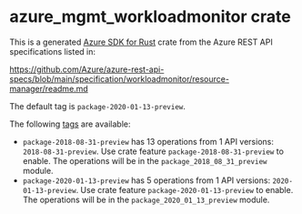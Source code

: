 # azure_mgmt_workloadmonitor crate

This is a generated [Azure SDK for Rust](https://github.com/Azure/azure-sdk-for-rust) crate from the Azure REST API specifications listed in:

https://github.com/Azure/azure-rest-api-specs/blob/main/specification/workloadmonitor/resource-manager/readme.md

The default tag is `package-2020-01-13-preview`.

The following [tags](https://github.com/Azure/azure-sdk-for-rust/blob/main/services/tags.md) are available:

- `package-2018-08-31-preview` has 13 operations from 1 API versions: `2018-08-31-preview`. Use crate feature `package-2018-08-31-preview` to enable. The operations will be in the `package_2018_08_31_preview` module.
- `package-2020-01-13-preview` has 5 operations from 1 API versions: `2020-01-13-preview`. Use crate feature `package-2020-01-13-preview` to enable. The operations will be in the `package_2020_01_13_preview` module.